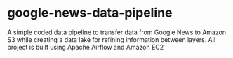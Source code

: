 # google-news-data-pipeline
A simple coded data pipeline to transfer data from Google News to Amazon S3 while creating a data lake for refining information between layers. All project is built using Apache Airflow and Amazon EC2
